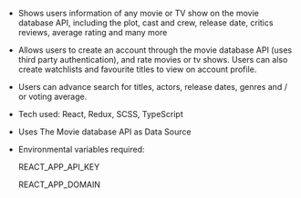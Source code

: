 - Shows users information of any movie or TV show on the movie database API, including the plot, cast and crew, release date, critics reviews, average rating and many more 

-  Allows users to create an account through the movie database API (uses third party authentication), and rate movies or tv shows. Users can also create watchlists and favourite titles to view on account profile.

- Users can advance search for titles, actors, release dates, genres and / or voting average.

- Tech used: React, Redux, SCSS, TypeScript

- Uses The Movie database API as Data Source

- Environmental variables required:

  REACT_APP_API_KEY

  REACT_APP_DOMAIN 
